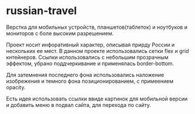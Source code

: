 # russian-travel
Верстка для мобильных устройств, планшетов(таблеток) и ноутбуков и мониторов с боле высоким разрешением.

Проект носит инфоративный характер, описывая прирду России и нескольких ее мест. В данном проекте использовались сетки  flex и grid кнтейнеров. Ссылки использовались с небольшим прозрачным эффектом, убрано поддчеркивание и применялась border-bottom. 

Для затемнения последнего фона использовались наложение изобрежения и темного фона позиционированием, с примеением opacity.

Есть идея использовать ссылки ввиде картинок для мобильной версии и добавить меню в подвал сайта, для перехода по сайту.
